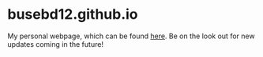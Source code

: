 # busebd12.github.io
My personal webpage, which can be found <a href="http://www.brendanbusey.com/">here</a>.
Be on the look out for new updates coming in the future!
